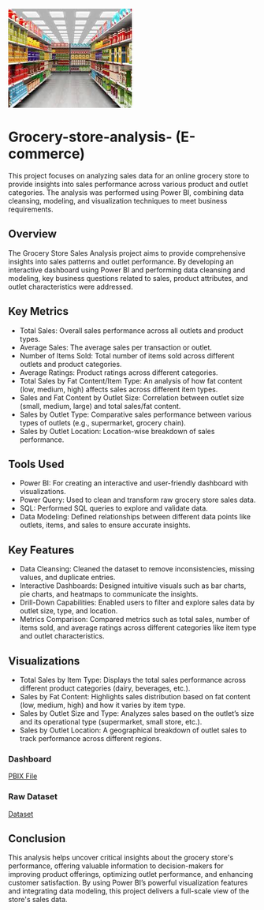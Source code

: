 ![Grocery store](https://github.com/priyadharshan344/Grocery-store-analysis-E-commerce-/blob/main/Blink.jpg)

# Grocery-store-analysis- (E-commerce)

This project focuses on analyzing sales data for an online grocery store to provide insights into sales performance across various product and outlet categories. The analysis was performed using Power BI, combining data cleansing, modeling, and visualization techniques to meet business requirements.

## Overview
The Grocery Store Sales Analysis project aims to provide comprehensive insights into sales patterns and outlet performance. By developing an interactive dashboard using Power BI and performing data cleansing and modeling, key business questions related to sales, product attributes, and outlet characteristics were addressed.

## Key Metrics
- Total Sales: Overall sales performance across all outlets and product types.
- Average Sales: The average sales per transaction or outlet.
- Number of Items Sold: Total number of items sold across different outlets and product categories.
- Average Ratings: Product ratings across different categories.
- Total Sales by Fat Content/Item Type: An analysis of how fat content (low, medium, high) affects sales across different item types.
- Sales and Fat Content by Outlet Size: Correlation between outlet size (small, medium, large) and total sales/fat content.
- Sales by Outlet Type: Comparative sales performance between various types of outlets (e.g., supermarket, grocery chain).
- Sales by Outlet Location: Location-wise breakdown of sales performance.

## Tools Used
- Power BI: For creating an interactive and user-friendly dashboard with visualizations.
- Power Query: Used to clean and transform raw grocery store sales data.
- SQL: Performed SQL queries to explore and validate data.
- Data Modeling: Defined relationships between different data points like outlets, items, and sales to ensure accurate insights.

## Key Features
- Data Cleansing: Cleaned the dataset to remove inconsistencies, missing values, and duplicate entries.
- Interactive Dashboards: Designed intuitive visuals such as bar charts, pie charts, and heatmaps to communicate the insights.
- Drill-Down Capabilities: Enabled users to filter and explore sales data by outlet size, type, and location.
- Metrics Comparison: Compared metrics such as total sales, number of items sold, and average ratings across different categories like item type and outlet characteristics.

## Visualizations
- Total Sales by Item Type: Displays the total sales performance across different product categories (dairy, beverages, etc.).
- Sales by Fat Content: Highlights sales distribution based on fat content (low, medium, high) and how it varies by item type.
- Sales by Outlet Size and Type: Analyzes sales based on the outlet’s size and its operational type (supermarket, small store, etc.).
- Sales by Outlet Location: A geographical breakdown of outlet sales to track performance across different regions.

### Dashboard
[PBIX File](https://github.com/priyadharshan344/Grocery-store-analysis-E-commerce-/blob/main/Blinkit.pbix)

### Raw Dataset
[Dataset](https://github.com/priyadharshan344/Grocery-store-analysis-E-commerce-/blob/main/Grocery%20Data.csv)

## Conclusion
This analysis helps uncover critical insights about the grocery store's performance, offering valuable information to decision-makers for improving product offerings, optimizing outlet performance, and enhancing customer satisfaction. By using Power BI’s powerful visualization features and integrating data modeling, this project delivers a full-scale view of the store's sales data.
